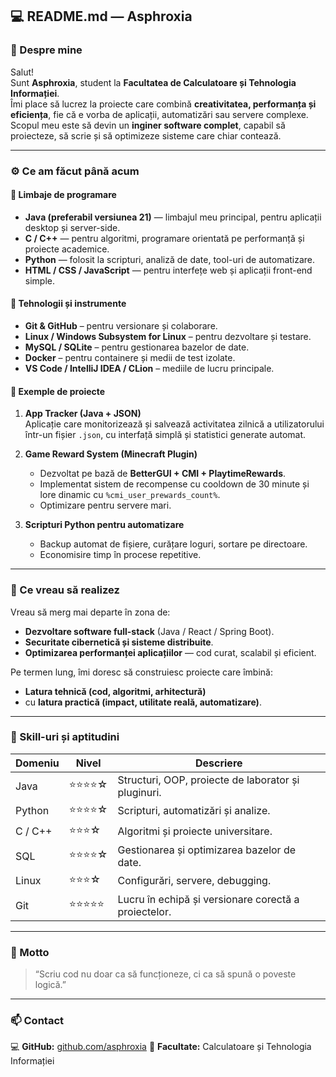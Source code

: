 ## 💻 README.md — Asphroxia

### 👋 Despre mine

Salut!  
Sunt **Asphroxia**, student la **Facultatea de Calculatoare și Tehnologia Informației**.  
Îmi place să lucrez la proiecte care combină **creativitatea, performanța și eficiența**, fie că e vorba de aplicații, automatizări sau servere complexe.  
Scopul meu este să devin un **inginer software complet**, capabil să proiecteze, să scrie și să optimizeze sisteme care chiar contează.

---

### ⚙️ Ce am făcut până acum

#### 🔹 Limbaje de programare
- **Java (preferabil versiunea 21)** — limbajul meu principal, pentru aplicații desktop și server-side.  
- **C / C++** — pentru algoritmi, programare orientată pe performanță și proiecte academice.  
- **Python** — folosit la scripturi, analiză de date, tool-uri de automatizare.  
- **HTML / CSS / JavaScript** — pentru interfețe web și aplicații front-end simple.  

#### 🔹 Tehnologii și instrumente
- **Git & GitHub** – pentru versionare și colaborare.  
- **Linux / Windows Subsystem for Linux** – pentru dezvoltare și testare.  
- **MySQL / SQLite** – pentru gestionarea bazelor de date.  
- **Docker** – pentru containere și medii de test izolate.  
- **VS Code / IntelliJ IDEA / CLion** – mediile de lucru principale.  

#### 🔹 Exemple de proiecte
1. **App Tracker (Java + JSON)**  
   Aplicație care monitorizează și salvează activitatea zilnică a utilizatorului într-un fișier `.json`, cu interfață simplă și statistici generate automat.  

2. **Game Reward System (Minecraft Plugin)**  
   - Dezvoltat pe bază de **BetterGUI + CMI + PlaytimeRewards**.  
   - Implementat sistem de recompense cu cooldown de 30 minute și lore dinamic cu `%cmi_user_prewards_count%`.  
   - Optimizare pentru servere mari.  

3. **Scripturi Python pentru automatizare**  
   - Backup automat de fișiere, curățare loguri, sortare pe directoare.  
   - Economisire timp în procese repetitive.  

---

### 🚀 Ce vreau să realizez

Vreau să merg mai departe în zona de:
- **Dezvoltare software full-stack** (Java / React / Spring Boot).  
- **Securitate cibernetică și sisteme distribuite**.  
- **Optimizarea performanței aplicațiilor** — cod curat, scalabil și eficient.  

Pe termen lung, îmi doresc să construiesc proiecte care îmbină:
- **Latura tehnică (cod, algoritmi, arhitectură)**  
- cu **latura practică (impact, utilitate reală, automatizare)**.  

---

### 🧠 Skill-uri și aptitudini

| Domeniu | Nivel | Descriere |
|----------|--------|------------|
| Java | ⭐⭐⭐⭐☆ | Structuri, OOP, proiecte de laborator și pluginuri. |
| Python | ⭐⭐⭐⭐☆ | Scripturi, automatizări și analize. |
| C / C++ | ⭐⭐⭐☆ | Algoritmi și proiecte universitare. |
| SQL | ⭐⭐⭐⭐☆ | Gestionarea și optimizarea bazelor de date. |
| Linux | ⭐⭐⭐☆ | Configurări, servere, debugging. |
| Git | ⭐⭐⭐⭐⭐ | Lucru în echipă și versionare corectă a proiectelor. |

---

### 💬 Motto

> “Scriu cod nu doar ca să funcționeze, ci ca să spună o poveste logică.”  

---

### 📫 Contact
 
💻 **GitHub:** [github.com/asphroxia](https://github.com/asphroxia) 
🏫 **Facultate:** Calculatoare și Tehnologia Informației  

